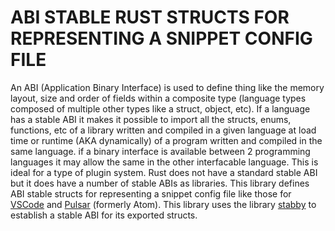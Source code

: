 # ABI STABLE RUST STRUCTS FOR REPRESENTING A SNIPPET CONFIG FILE

An ABI (Application Binary Interface) is used to define thing like the memory layout, size and order of fields within a composite type (language types composed of multiple other types like a struct, object, etc).
If a language has a stable ABI it makes it possible to import all the structs, enums, functions, etc of a library written and compiled in a given language at load time or runtime (AKA dynamically) of a program written and compiled in the same language.
if a binary interface is available between 2 programming languages it may allow the same in the other interfacable language.
This is ideal for a type of plugin system.
Rust does not have a standard stable ABI but it does have a number of stable ABIs as libraries.
This library defines ABI stable structs for representing a snippet config file like those for [VSCode](https://code.visualstudio.com/docs/editor/userdefinedsnippets#_create-your-own-snippets) and [Pulsar](https://pulsar-edit.dev/docs/launch-manual/sections/using-pulsar/sections/snippets.html#creating-your-own-snippets#snippet-format) (formerly Atom).
This library uses the library [stabby](https://docs.rs/crate/stabby/3.0.3) to establish a stable ABI for its exported structs.
